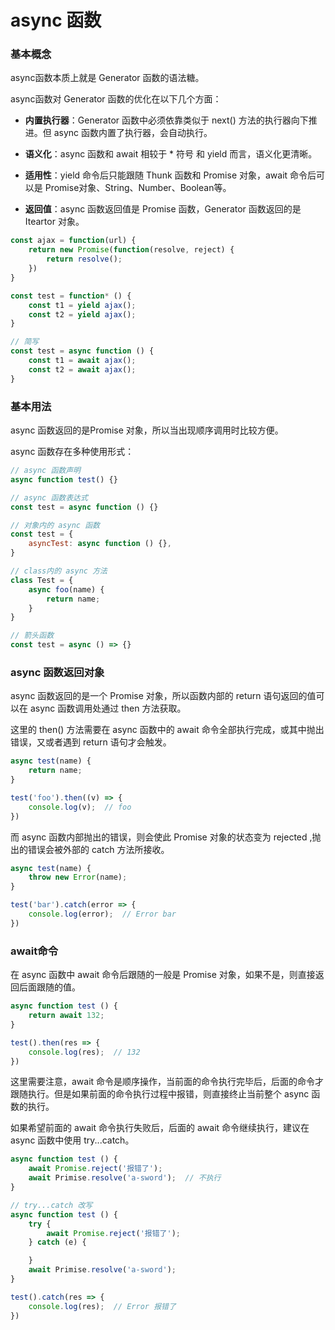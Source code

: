 # async 函数

### 基本概念

async函数本质上就是 Generator 函数的语法糖。

async函数对 Generator 函数的优化在以下几个方面：

- <b>内置执行器</b>：Generator 函数中必须依靠类似于 next() 方法的执行器向下推进。但 async 函数内置了执行器，会自动执行。

- <b>语义化</b>：async 函数和 await 相较于 * 符号 和 yield 而言，语义化更清晰。

- <b>适用性</b>：yield 命令后只能跟随 Thunk 函数和 Promise 对象，await 命令后可以是 Promise对象、String、Number、Boolean等。

- <b>返回值</b>：async 函数返回值是 Promise 函数，Generator 函数返回的是 Iteartor 对象。

```js
const ajax = function(url) {
    return new Promise(function(resolve, reject) {
        return resolve();
    })
}

const test = function* () {
    const t1 = yield ajax();
    const t2 = yield ajax();
}

// 简写
const test = async function () {
    const t1 = await ajax();
    const t2 = await ajax();
}
```

### 基本用法

async 函数返回的是Promise 对象，所以当出现顺序调用时比较方便。

async 函数存在多种使用形式：

```js
// async 函数声明
async function test() {}

// async 函数表达式
const test = async function () {}

// 对象内的 async 函数
const test = {
    asyncTest: async function () {},
}

// class内的 async 方法
class Test = {
    async foo(name) {
        return name;
    }
}

// 箭头函数
const test = async () => {}
```

### async 函数返回对象

async 函数返回的是一个 Promise 对象，所以函数内部的 return 语句返回的值可以在 async 函数调用处通过 then 方法获取。

这里的 then() 方法需要在 async 函数中的 await 命令全部执行完成，或其中抛出错误，又或者遇到 return 语句才会触发。

```js
async test(name) {
    return name;
}

test('foo').then((v) => {
    console.log(v);  // foo
})
```

而 async 函数内部抛出的错误，则会使此 Promise 对象的状态变为 rejected ,抛出的错误会被外部的 catch 方法所接收。

```js
async test(name) {
    throw new Error(name);
}

test('bar').catch(error => {
    console.log(error);  // Error bar
})
```
### await命令

在 async 函数中 await 命令后跟随的一般是 Promise 对象，如果不是，则直接返回后面跟随的值。

```js
async function test () {
    return await 132;
}

test().then(res => {
    console.log(res);  // 132
})
```

这里需要注意，await 命令是顺序操作，当前面的命令执行完毕后，后面的命令才跟随执行。但是如果前面的命令执行过程中报错，则直接终止当前整个 async 函数的执行。

如果希望前面的 await 命令执行失败后，后面的 await 命令继续执行，建议在 async 函数中使用 try...catch。

```js
async function test () {
    await Promise.reject('报错了');
    await Primise.resolve('a-sword');  // 不执行
}

// try...catch 改写
async function test () {
    try {
        await Promise.reject('报错了');
    } catch (e) {

    }
    await Primise.resolve('a-sword');
}

test().catch(res => {
    console.log(res);  // Error 报错了
})
```






